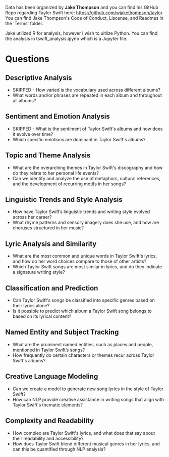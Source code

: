 
Data has been organized by **Jake Thompson** and you can find his GitHub Repo regarding Taylor Swift here: https://github.com/wjakethompson/taylor
You can find Jake Thompson's Code of Conduct, Liscense, and Readmes in the 'Terms' folder.

Jake utilized R for analysis, however I wish to uitlize Python. You can find the analysis in tswift_analysis.ipynb which is a Jupyter file.


# Questions 
## Descriptive Analysis
- SKIPPED - How varied is the vocabulary used across different albums?
- What words and/or phrases are repeated in each album and throughout all albums?

## Sentiment and Emotion Analysis
- SKIPPED - What is the sentiment of Taylor Swift's albums and how does it evolve over time?
- Which specific emotions are dominant in Taylor Swift's albums?

## Topic and Theme Analysis
- What are the overarching themes in Taylor Swift's discography and how do they relate to her personal life events?
- Can we identify and analyze the use of metaphors, cultural references, and the development of recurring motifs in her songs?

## Linguistic Trends and Style Analysis
- How have Taylor Swift’s linguistic trends and writing style evolved across her career?
- What rhyme patterns and sensory imagery does she use, and how are choruses structured in her music?

## Lyric Analysis and Similarity
- What are the most common and unique words in Taylor Swift's lyrics, and how do her word choices compare to those of other artists?
- Which Taylor Swift songs are most similar in lyrics, and do they indicate a signature writing style?

## Classification and Prediction
- Can Taylor Swift's songs be classified into specific genres based on their lyrics alone?
- Is it possible to predict which album a Taylor Swift song belongs to based on its lyrical content?

## Named Entity and Subject Tracking
- What are the prominent named entities, such as places and people, mentioned in Taylor Swift’s songs?
- How frequently do certain characters or themes recur across Taylor Swift's albums?

## Creative Language Modeling
- Can we create a model to generate new song lyrics in the style of Taylor Swift?
- How can NLP provide creative assistance in writing songs that align with Taylor Swift's thematic elements?

## Complexity and Readability
- How complex are Taylor Swift's lyrics, and what does that say about their readability and accessibility?
- How does Taylor Swift blend different musical genres in her lyrics, and can this be quantified through NLP analysis?
